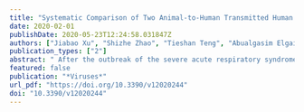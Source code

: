```yaml
---
title: "Systematic Comparison of Two Animal-to-Human Transmitted Human Coronaviruses: SARS-CoV-2 and SARS-CoV"
date: 2020-02-01
publishDate: 2020-05-23T12:24:58.031847Z
authors: ["Jiabao Xu", "Shizhe Zhao", "Tieshan Teng", "Abualgasim Elgaili Abdalla", "Wan Zhu", "Longxiang Xie", "Yunlong Wang", "Xiangqian Guo"]
publication_types: ["2"]
abstract: " After the outbreak of the severe acute respiratory syndrome (SARS) in the world in 2003, human coronaviruses (HCoVs) have been reported as pathogens that cause severe symptoms in respiratory tract infections. Recently, a new emerged HCoV isolated from the respiratory epithelium of unexplained pneumonia patients in the Wuhan seafood market caused a major disease outbreak and has been named the severe acute respiratory syndrome coronavirus 2 (SARS-CoV-2). This virus causes acute lung symptoms, leading to a condition that has been named as “coronavirus disease 2019” (COVID-19). The emergence of SARS-CoV-2 and of SARS-CoV caused widespread fear and concern and has threatened global health security. There are some similarities and differences in the epidemiology and clinical features between these two viruses and diseases that are caused by these viruses. The goal of this work is to systematically review and compare between SARS-CoV and SARS-CoV-2 in the context of their virus incubation, originations, diagnosis and treatment methods, genomic and proteomic sequences, and pathogenic mechanisms. "
featured: false
publication: "*Viruses*"
url_pdf: "https://doi.org/10.3390/v12020244"
doi: "10.3390/v12020244"
---
```


